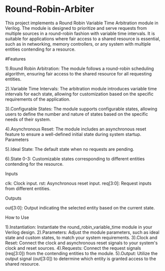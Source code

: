 # Round-Robin-Arbiter
This project implements a Round Robin Variable Time Arbitration module in Verilog. The module is designed to prioritize and serve requests from multiple sources in a round-robin fashion with variable time intervals. It is suitable for applications where fair access to a shared resource is essential, such as in networking, memory controllers, or any system with multiple entities contending for a resource.

#Features

1).Round Robin Arbitration: The module follows a round-robin scheduling algorithm, ensuring fair access to the shared resource for all requesting entities.

2).Variable Time Intervals: The arbitration module introduces variable time intervals for each state, allowing for customization based on the specific requirements of the application.

3).Configurable States: The module supports configurable states, allowing users to define the number and nature of states based on the specific needs of their system.

4).Asynchronous Reset: The module includes an asynchronous reset feature to ensure a well-defined initial state during system startup.
Parameters

5).Ideal State: The default state when no requests are pending.

6).State 0-3: Customizable states corresponding to different entities contending for the resource.

Inputs

clk: Clock input.
rst: Asynchronous reset input.
req[3:0]: Request inputs from different entities.

Outputs

out[3:0]: Output indicating the selected entity based on the current state.

How to Use

1).Instantiation: Instantiate the round_robin_variable_time module in your Verilog design.
2).Parameters: Adjust the module parameters, such as ideal state and custom states, to match your system requirements.
3).Clock and Reset: Connect the clock and asynchronous reset signals to your system's clock and reset sources.
4).Requests: Connect the request signals (req[3:0]) from the contending entities to the module.
5).Output: Utilize the output signal (out[3:0]) to determine which entity is granted access to the shared resource.
